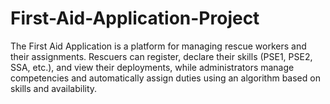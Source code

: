 # First-Aid-Application-Project
The First Aid Application is a platform for managing rescue workers and their assignments. Rescuers can register, declare their skills (PSE1, PSE2, SSA, etc.), and view their deployments, while administrators manage competencies and automatically assign duties using an algorithm based on skills and availability.
